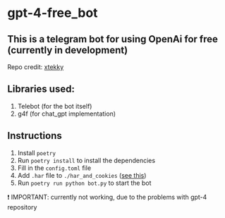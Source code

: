 # gpt-4-free_bot

## This is a telegram bot for using OpenAi for free (currently in development)

Repo credit: [xtekky](https://github.com/xtekky/gpt4free)

## Libraries used:
1. Telebot (for the bot itself)
2. g4f (for chat_gpt implementation)

## Instructions
1. Install `poetry`
2. Run `poetry install` to install the dependencies
3. Fill in the `config.toml` file
4. Add `.har` file to `./har_and_cookies` ([see this](https://github.com/xtekky/gpt4free?tab=readme-ov-file#using-har-and-cookie-files))
5. Run `poetry run python bot.py` to start the bot

❗️ IMPORTANT: currently not working, due to the problems with gpt-4 repository

